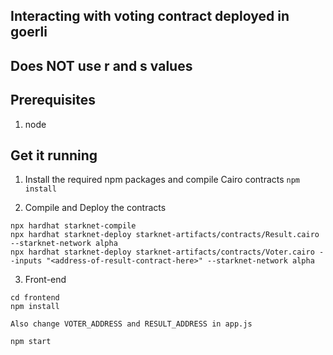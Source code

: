 ## Interacting with voting contract deployed in goerli
## Does NOT use r and s values

## Prerequisites
1. node


## Get it running
1. Install the required npm packages and compile Cairo contracts
```npm install```

2. Compile and Deploy the contracts
```
npx hardhat starknet-compile
npx hardhat starknet-deploy starknet-artifacts/contracts/Result.cairo --starknet-network alpha
npx hardhat starknet-deploy starknet-artifacts/contracts/Voter.cairo --inputs "<address-of-result-contract-here>" --starknet-network alpha
```

3. Front-end
```
cd frontend
npm install

Also change VOTER_ADDRESS and RESULT_ADDRESS in app.js

npm start
```
